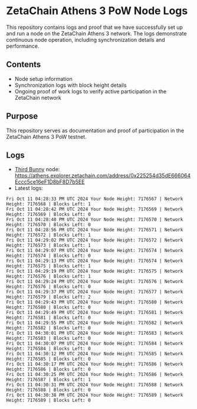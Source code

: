 # ZetaChain Athens 3 PoW Node Logs
This repository contains logs and proof that we have successfully set up and run a node on the ZetaChain Athens 3 network. The logs demonstrate continuous node operation, including synchronization details and performance.

## Contents
- Node setup information
- Synchronization logs with block height details
- Ongoing proof of work logs to verify active participation in the ZetaChain network

## Purpose
This repository serves as documentation and proof of participation in the ZetaChain Athens 3 PoW testnet.

## Logs

- [Third Bunny](https://thirdbunny.xyz/) node: https://athens.explorer.zetachain.com/address/0x225254d35dE666064Eccc5ce16eF1D8bF8D7b5EE
- Latest logs:
```
Fri Oct 11 04:28:33 PM UTC 2024 Your Node Height: 7176567 | Network Height: 7176568 | Blocks Left: 1
Fri Oct 11 04:28:42 PM UTC 2024 Your Node Height: 7176569 | Network Height: 7176569 | Blocks Left: 0
Fri Oct 11 04:28:48 PM UTC 2024 Your Node Height: 7176570 | Network Height: 7176570 | Blocks Left: 0
Fri Oct 11 04:28:56 PM UTC 2024 Your Node Height: 7176571 | Network Height: 7176572 | Blocks Left: 1
Fri Oct 11 04:29:02 PM UTC 2024 Your Node Height: 7176572 | Network Height: 7176573 | Blocks Left: 1
Fri Oct 11 04:29:07 PM UTC 2024 Your Node Height: 7176574 | Network Height: 7176574 | Blocks Left: 0
Fri Oct 11 04:29:13 PM UTC 2024 Your Node Height: 7176574 | Network Height: 7176575 | Blocks Left: 1
Fri Oct 11 04:29:19 PM UTC 2024 Your Node Height: 7176575 | Network Height: 7176576 | Blocks Left: 1
Fri Oct 11 04:29:24 PM UTC 2024 Your Node Height: 7176576 | Network Height: 7176576 | Blocks Left: 0
Fri Oct 11 04:29:37 PM UTC 2024 Your Node Height: 7176577 | Network Height: 7176579 | Blocks Left: 2
Fri Oct 11 04:29:43 PM UTC 2024 Your Node Height: 7176580 | Network Height: 7176580 | Blocks Left: 0
Fri Oct 11 04:29:49 PM UTC 2024 Your Node Height: 7176581 | Network Height: 7176581 | Blocks Left: 0
Fri Oct 11 04:29:55 PM UTC 2024 Your Node Height: 7176582 | Network Height: 7176582 | Blocks Left: 0
Fri Oct 11 04:30:01 PM UTC 2024 Your Node Height: 7176583 | Network Height: 7176583 | Blocks Left: 0
Fri Oct 11 04:30:07 PM UTC 2024 Your Node Height: 7176584 | Network Height: 7176584 | Blocks Left: 0
Fri Oct 11 04:30:12 PM UTC 2024 Your Node Height: 7176585 | Network Height: 7176585 | Blocks Left: 0
Fri Oct 11 04:30:17 PM UTC 2024 Your Node Height: 7176586 | Network Height: 7176586 | Blocks Left: 0
Fri Oct 11 04:30:25 PM UTC 2024 Your Node Height: 7176586 | Network Height: 7176587 | Blocks Left: 1
Fri Oct 11 04:30:31 PM UTC 2024 Your Node Height: 7176588 | Network Height: 7176588 | Blocks Left: 0
Fri Oct 11 04:30:38 PM UTC 2024 Your Node Height: 7176589 | Network Height: 7176589 | Blocks Left: 0
```
